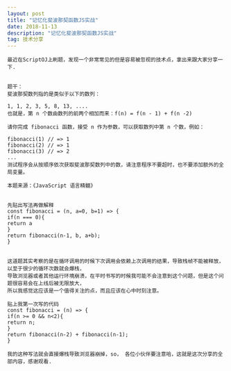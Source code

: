 ```yaml
---
layout: post
title: "记忆化斐波那契函数JS实战"
date: 2018-11-13
description: "记忆化斐波那契函数JS实战"
tag: 技术分享
---
```

    最近在ScriptOJ上刷题，发现一个非常常见的但是容易被忽视的技术点，拿出来跟大家分享一下.


    题干：
    斐波那契数列指的是类似于以下的数列：

    1, 1, 2, 3, 5, 8, 13, ....
    也就是，第 n 个数由数列的前两个相加而来：f(n) = f(n - 1) + f(n -2)

    请你完成 fibonacci 函数，接受 n 作为参数，可以获取数列中第 n 个数，例如：

    fibonacci(1) // => 1
    fibonacci(2) // => 1
    fibonacci(3) // => 2
    ...
    测试程序会从按顺序依次获取斐波那契数列中的数，请注意程序不要超时，也不要添加额外的全局变量。

    本题来源：《JavaScript 语言精髓》


    先贴出写法再做解释
    const fibonacci = (n, a=0, b=1) => {
    if(n === 0){
    return a
    }
    return fibonacci(n-1, b, a+b);
    }


    这道题其实考察的是在循环调用的时候下次调用会依赖上次调用的结果，导致栈帧不能被释放，以至于很少的循环次数就会爆栈，
    导致浏览器或者其他运行环境崩溃，在平时书写的时候我可能不会注意到这个问题，但是这个问题很容易会在上线后被无限放大，
    所以我感觉这应该是一个值得关注的点，而且应该在心中时刻注意。

    贴上我第一次写的代码
    const fibonacci = (n) => {
    if(n >= 0 && n<2){
    return n;
    }
    return fibonacci(n-2) + fibonacci(n-1);
    }

    我的这种写法就会直接爆栈导致浏览器崩掉，so， 各位小伙伴要注意哈，这就是这次分享的全部内容，感谢观看.


